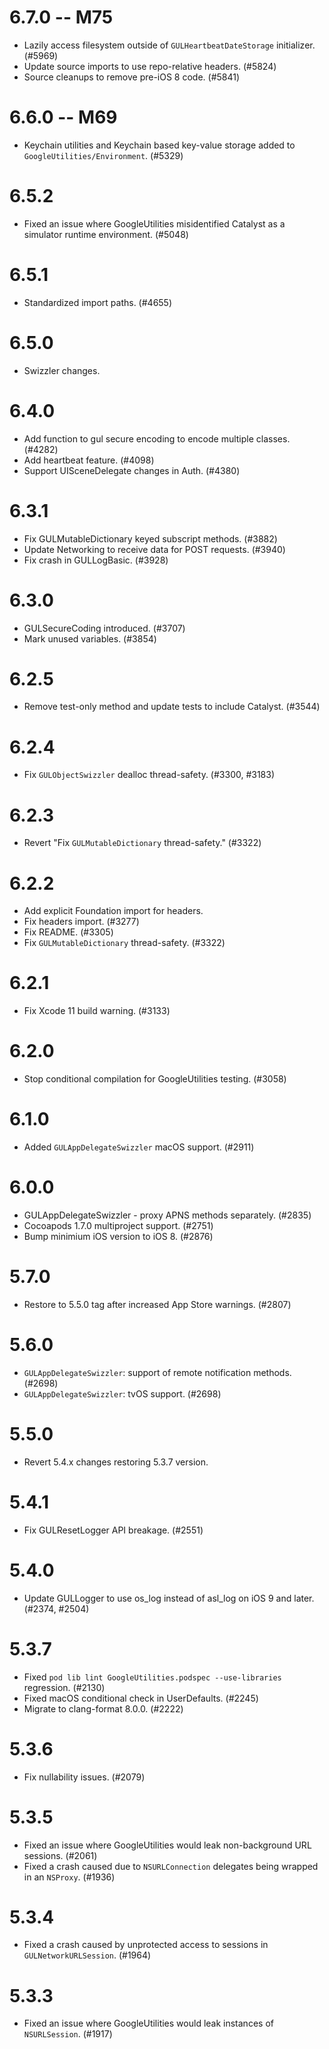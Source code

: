# 6.7.0 -- M75
- Lazily access filesystem outside of `GULHeartbeatDateStorage` initializer. (#5969)
- Update source imports to use repo-relative headers. (#5824)
- Source cleanups to remove pre-iOS 8 code. (#5841)

# 6.6.0 -- M69
- Keychain utilities and Keychain based key-value storage added to
  `GoogleUtilities/Environment`. (#5329)

# 6.5.2
- Fixed an issue where GoogleUtilities misidentified Catalyst as a
  simulator runtime environment. (#5048)

# 6.5.1
- Standardized import paths. (#4655)

# 6.5.0
- Swizzler changes.

# 6.4.0
- Add function to gul secure encoding to encode multiple classes. (#4282)
- Add heartbeat feature. (#4098)
- Support UISceneDelegate changes in Auth. (#4380)

# 6.3.1
- Fix GULMutableDictionary keyed subscript methods. (#3882)
- Update Networking to receive data for POST requests. (#3940)
- Fix crash in GULLogBasic. (#3928)

# 6.3.0
- GULSecureCoding introduced. (#3707)
- Mark unused variables. (#3854)

# 6.2.5
- Remove test-only method and update tests to include Catalyst. (#3544)

# 6.2.4
- Fix `GULObjectSwizzler` dealloc thread-safety. (#3300, #3183)

# 6.2.3
- Revert "Fix `GULMutableDictionary` thread-safety." (#3322)

# 6.2.2
- Add explicit Foundation import for headers.
- Fix headers import. (#3277)
- Fix README. (#3305)
- Fix `GULMutableDictionary` thread-safety. (#3322)

# 6.2.1
- Fix Xcode 11 build warning. (#3133)

# 6.2.0
- Stop conditional compilation for GoogleUtilities testing. (#3058)

# 6.1.0
- Added `GULAppDelegateSwizzler` macOS support. (#2911)

# 6.0.0
- GULAppDelegateSwizzler - proxy APNS methods separately. (#2835)
- Cocoapods 1.7.0 multiproject support. (#2751)
- Bump minimium iOS version to iOS 8. (#2876)

# 5.7.0
- Restore to 5.5.0 tag after increased App Store warnings. (#2807)

# 5.6.0
- `GULAppDelegateSwizzler`: support of remote notification methods. (#2698)
- `GULAppDelegateSwizzler`: tvOS support. (#2698)

# 5.5.0
- Revert 5.4.x changes restoring 5.3.7 version.

# 5.4.1
- Fix GULResetLogger API breakage. (#2551)

# 5.4.0
- Update GULLogger to use os_log instead of asl_log on iOS 9 and later. (#2374, #2504)

# 5.3.7
- Fixed `pod lib lint GoogleUtilities.podspec --use-libraries` regression. (#2130)
- Fixed macOS conditional check in UserDefaults. (#2245)
- Migrate to clang-format 8.0.0. (#2222)

# 5.3.6
- Fix nullability issues. (#2079)

# 5.3.5
- Fixed an issue where GoogleUtilities would leak non-background URL sessions.
  (#2061)
- Fixed a crash caused due to `NSURLConnection` delegates being wrapped in an
  `NSProxy`. (#1936)

# 5.3.4
- Fixed a crash caused by unprotected access to sessions in
  `GULNetworkURLSession`. (#1964)

# 5.3.3
- Fixed an issue where GoogleUtilities would leak instances of `NSURLSession`.
  (#1917)
